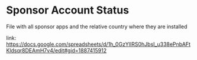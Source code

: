 # Sponsor Account Status

File with all sponsor apps and the relative country where they are installed

link: https://docs.google.com/spreadsheets/d/1h_0GzYlIRS0hJbsI_u338ePnbAFtKldsqr8DEAmH7v4/edit#gid=1887415912